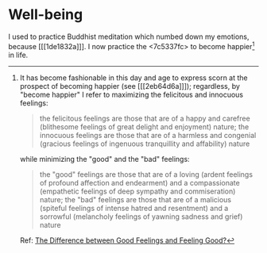 # Well-being

I used to practice Buddhist meditation which numbed down my emotions, because [[[1de1832a]]]. I now practice the <7c5337fc> to become happier[^happy] in life. 

[^happy]: 
    It has become fashionable in this day and age to express scorn at the prospect of becoming happier (see [[[2eb64d6a]]]); regardless, by "become happier" I refer to maximizing the felicitous and innocuous feelings:  
    > the felicitous feelings are those that are of a happy and carefree (blithesome feelings of great delight and enjoyment) nature; the innocuous feelings are those that are of a harmless and congenial (gracious feelings of ingenuous tranquillity and affability) nature
    
    while minimizing the "good" and the "bad" feelings:
    > the "good" feelings are those that are of a loving (ardent feelings of profound affection and endearment) and a compassionate (empathetic feelings of deep sympathy and commiseration) nature; the "bad" feelings are those that are of a malicious (spiteful feelings of intense hatred and resentment) and a sorrowful (melancholy feelings of yawning sadness and grief) nature

    Ref: [The Difference between Good Feelings and Feeling Good?](http://www.actualfreedom.com.au/sundry/frequentquestions/FAQ63a.htm)
